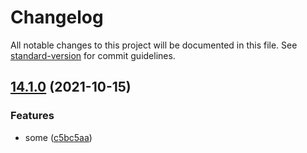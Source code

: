 # Changelog

All notable changes to this project will be documented in this file. See [standard-version](https://github.com/conventional-changelog/standard-version) for commit guidelines.

## [14.1.0](https://github.com/Irina996/mobile_dev_start/compare/v14.0.0...v14.1.0) (2021-10-15)


### Features

* some ([c5bc5aa](https://github.com/Irina996/mobile_dev_start/commit/c5bc5aa7c8497125b4ec0ac0cd582072987e4d89))
